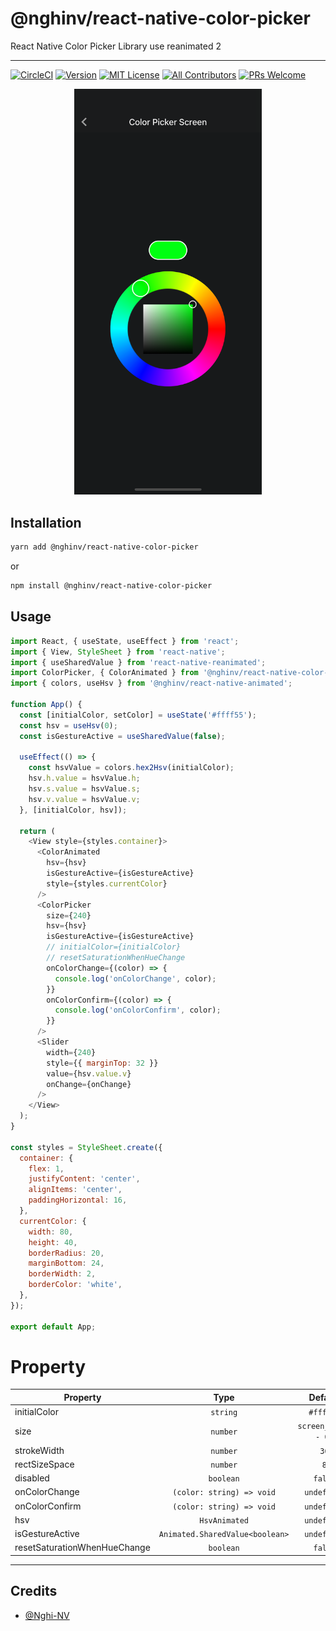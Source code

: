# @nghinv/react-native-color-picker

React Native Color Picker Library use reanimated 2

---

[![CircleCI](https://circleci.com/gh/nghinv-software/react-native-color-picker.svg?style=svg)](https://circleci.com/gh/nghinv-software/react-native-color-picker)
[![Version][version-badge]][package]
[![MIT License][license-badge]][license]
[![All Contributors][all-contributors-badge]][all-contributors]
[![PRs Welcome][prs-welcome-badge]][prs-welcome]

<p align="center">
<img src="./assets/demo.png" width="300"/>
</p>

## Installation

```sh
yarn add @nghinv/react-native-color-picker
```

or 

```sh
npm install @nghinv/react-native-color-picker
```

## Usage

```js
import React, { useState, useEffect } from 'react';
import { View, StyleSheet } from 'react-native';
import { useSharedValue } from 'react-native-reanimated';
import ColorPicker, { ColorAnimated } from '@nghinv/react-native-color-picker';
import { colors, useHsv } from '@nghinv/react-native-animated';

function App() {
  const [initialColor, setColor] = useState('#ffff55');
  const hsv = useHsv(0);
  const isGestureActive = useSharedValue(false);

  useEffect(() => {
    const hsvValue = colors.hex2Hsv(initialColor);
    hsv.h.value = hsvValue.h;
    hsv.s.value = hsvValue.s;
    hsv.v.value = hsvValue.v;
  }, [initialColor, hsv]);

  return (
    <View style={styles.container}>
      <ColorAnimated
        hsv={hsv}
        isGestureActive={isGestureActive}
        style={styles.currentColor}
      />
      <ColorPicker
        size={240}
        hsv={hsv}
        isGestureActive={isGestureActive}
        // initialColor={initialColor}
        // resetSaturationWhenHueChange
        onColorChange={(color) => {
          console.log('onColorChange', color);
        }}
        onColorConfirm={(color) => {
          console.log('onColorConfirm', color);
        }}
      />
      <Slider
        width={240}
        style={{ marginTop: 32 }}
        value={hsv.value.v}
        onChange={onChange}
      />
    </View>
  );
}

const styles = StyleSheet.create({
  container: {
    flex: 1,
    justifyContent: 'center',
    alignItems: 'center',
    paddingHorizontal: 16,
  },
  currentColor: {
    width: 80,
    height: 40,
    borderRadius: 20,
    marginBottom: 24,
    borderWidth: 2,
    borderColor: 'white',
  },
});

export default App;
```

# Property

| Property | Type | Default | Description |
|----------|:----:|:-------:|-------------|
| initialColor | `string` | `#ffffff` |  |
| size | `number` | `screen_width - 64` |  |
| strokeWidth | `number` | `36` |  |
| rectSizeSpace | `number` | `8` |  |
| disabled | `boolean` | `false` |  |
| onColorChange | `(color: string) => void` | `undefined` |  |
| onColorConfirm | `(color: string) => void` | `undefined` |  |
| hsv | `HsvAnimated` | `undefined` |  |
| isGestureActive | `Animated.SharedValue<boolean>` | `undefined` |  |
| resetSaturationWhenHueChange | `boolean` | `false` |  |

---
## Credits

- [@Nghi-NV](https://github.com/Nghi-NV)


[version-badge]: https://img.shields.io/npm/v/@nghinv/react-native-color-picker.svg?style=flat-square
[package]: https://www.npmjs.com/package/@nghinv/react-native-color-picker
[license-badge]: https://img.shields.io/npm/l/@nghinv/react-native-color-picker.svg?style=flat-square
[license]: https://opensource.org/licenses/MIT
[all-contributors-badge]: https://img.shields.io/badge/all_contributors-1-orange.svg?style=flat-square
[all-contributors]: #contributors
[prs-welcome-badge]: https://img.shields.io/badge/PRs-welcome-brightgreen.svg?style=flat-square
[prs-welcome]: http://makeapullrequest.com
